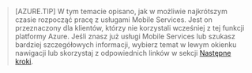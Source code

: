
>[AZURE.TIP] W tym temacie opisano, jak w możliwie najkrótszym czasie rozpocząć pracę z usługami Mobile Services. Jest on przeznaczony dla klientów, którzy nie korzystali wcześniej z tej funkcji platformy Azure. Jeśli znasz już usługi Mobile Services lub szukasz bardziej szczegółowych informacji, wybierz temat w lewym okienku nawigacji lub skorzystaj z odpowiednich linków w sekcji [Następne kroki](#next-steps).


<!--HONumber=Jun16_HO2-->


